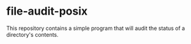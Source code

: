 # file-audit-posix
This repository contains a simple program that will audit the status of a directory's contents.
